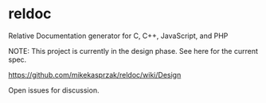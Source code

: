 # reldoc
Relative Documentation generator for C, C++, JavaScript, and PHP

NOTE: This project is currently in the design phase. See here for the current spec.

https://github.com/mikekasprzak/reldoc/wiki/Design

Open issues for discussion.

